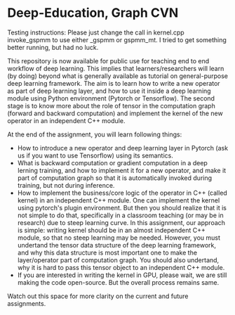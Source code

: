 # Deep-Education, Graph CVN
Testing instructions:
Please just change the call in kernel.cpp invoke_gspmm to use either _gspmm or gspmm_mt. I tried to get something better running, but had no luck.

This repository is now available for public use for teaching end to end workflow of deep learning.  This implies that learners/researchers will learn (by doing) beyond what is generally available as tutorial on general-purpose deep learning framework. 
The aim is to learn how to write a new operator as part of deep learning layer, and how to use it inside a deep learning module using Python environment (Pytorch or Tensorflow). The second stage is to know more about the role of tensor in the computation graph (forward and backward computation) and implement the kernel of the new operator in an independent C++ module.

At the end of the assignment, you will learn following things:
- How to introduce a new operator and deep learning layer in Pytorch (ask us if you want to use Tensorflow) using its semantics. 
- What is backward computation or gradient computation in a deep lerning training, and how to implement it for a new operator, and make it part of computation graph so that it is automatically invoked during training, but not during inference.
- How to implement the business/core logic of the operator in C++ (called kernel) in an independent C++ module. One can implement the kernel using pytorch's plugin environment. But then you should realize that it is not simple to do that, specifically in a classroom teaching (or may be in research) due to steep learning curve. In this assignment, our approach is simple: writing kernel should be in an almost independent C++ module, so that no steep learning may be needed. However, you must undertand the tensor data structure of the deep learning framework, and why this data structure is most important one to make the layer/operator part of computation graph. You should also undertand, why it is hard to pass this tensor object to an independent C++ module.
- If you are interested in writing the kernel in GPU, please wait, we are still making the code open-source. But the overall process remains same.


Watch out this space for more clarity on the current and future assignments.
